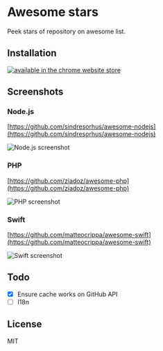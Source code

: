 # Awesome stars

Peek stars of repository on awesome list.

## Installation

[![available in the chrome website store](chrome-store-available.png)](https://chrome.google.com/webstore/detail/awesome-stars/lcokkcbdmicofdahlooopcpinogephfb?hl=zh-TW&gl=TW)

## Screenshots

### Node.js

[https://github.com/sindresorhus/awesome-nodejs](https://github.com/sindresorhus/awesome-nodejs)

![Node.js screenshot](screenshots/nodejs.png)

### PHP

[https://github.com/ziadoz/awesome-php](https://github.com/ziadoz/awesome-php)

![PHP screenshot](screenshots/php.png)

### Swift

[https://github.com/matteocrippa/awesome-swift](https://github.com/matteocrippa/awesome-swift)

![Swift screenshot](screenshots/swift.png)

## Todo

- [x] Ensure cache works on GitHub API  
- [ ] I18n

## License

MIT
